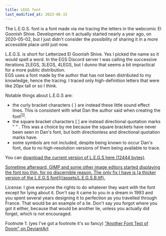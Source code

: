 ```yaml
---
title: LEGS font
last_modified_at: 2023-06-15
---
```

The L.E.G.S. font is a font made via me tracing the letters in the webcomic El Goonish Shive. Development on it actually started nearly a year ago, on 2020-05-02, but I just didn't consider the possibility of sharing it in a more accessible place until just now.

L.E.G.S. is short for Letterized El Goonish Shive. Yes I picked the name so it would spell a word. In the EGS Discord server I was calling the successive iterations 2LEGS, 3LEGS, 4LEGS, but I dunno that seems a bit impractical for a more public distribution.  
EGS uses a font made by the author that has not been distributed to my knowledge, hence the tracing. I traced only high-definition letters that were like 20px tall or so I think.

Notable things about L.E.G.S are:
- the curly bracket characters { } are instead these little sound effect lines. This is consistent with what Dan the author said when creating the font<sup><a href="#footnote-1">[1]</a></sup>.
- the square bracket characters [ ] are instead directional quotation marks ‟ ” . This was a choice by me because the square brackets have never been seen in Dan's font, but both directionless and directional quotation marks have.
- some symbols are not included, despite being known to occur Dan's font, due to no high-resolution versions of them being available to trace.

You can [download the current version of L.E.G.S here (12444 bytes)](/assets/L.E.G.S.ttf).

<ins datetime=2023-06-15>
Sometime afterward, GIMP and some other image editors started displaying the font too thin, for no discernible reason. The only fix I have is
[a thicker version of the L.E.G.S font](/assets/L.E.G.S.B.ttf).
</ins>

License: I give everyone the rights to do whatever they want with the font except for lying about it. Don't say it came to you in a dream in 1993 and you spent several years designing it to perfection as you travelled through France. That would be an example of a lie. Don't say you forgot where you got it either, because that would be another lie, unless you actually did forget, which is not encouraged.

<span id="footnote-1">Footnote 1</span>: (yes I've got a footnote it's so fancy) ["Another Font Test of Doom" on DeviantArt](https://www.deviantart.com/danshive/art/Another-Font-Test-of-Doom-108927695)
